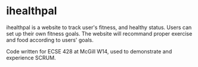 ihealthpal
==========

ihealthpal is a website to track user's fitness, and healthy status. Users can set up their own fitness goals. The website will recommand proper exercise and food according to users' goals.

Code written for ECSE 428 at McGill W14, used to demonstrate and experience SCRUM.
